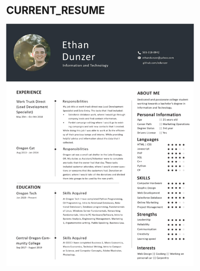 # CURRENT_RESUME
<a href="url"><img src="https://github.com/edunzer/CURRENT_RESUME/blob/main/0001.jpg" width="950">

